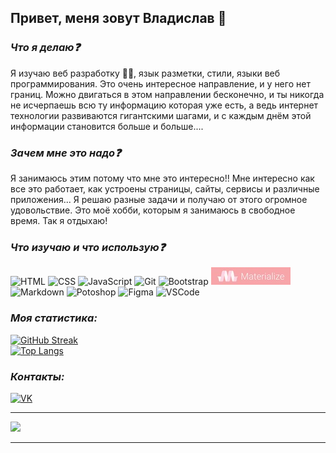 ## Привет, меня зовут Владислав 👋

### *Что я делаю❓* 
Я изучаю веб разработку 👨‍🎓, язык разметки, стили, языки веб программирования. Это очень интересное направление, и у него нет границ. Можно двигаться в этом направлении бесконечно, и ты никогда не исчерпаешь всю ту информацию которая уже есть, а ведь интернет технологии развиваются гигантскими шагами, и с каждым днём этой информации становится больше и больше....

### *Зачем мне это надо❓*
Я занимаюсь этим потому что мне это интересно!! Мне интересно как все это работает, как устроены страницы, сайты, сервисы и различные приложения... Я решаю разные задачи и получаю от этого огромное удовольствие. Это моё хобби, которым я занимаюсь в свободное время. Так я отдыхаю!

### *Что изучаю и что использую❓*
![HTML](https://img.shields.io/badge/HTML5-E34F26?style=for-the-badge&logo=html5&logoColor=white) ![CSS](https://img.shields.io/badge/CSS3-1572B6?style=for-the-badge&logo=css3&logoColor=white) ![JavaScript](https://img.shields.io/badge/JavaScript-323330?style=for-the-badge&logo=javascript&logoColor=F7DF1E) ![Git](https://img.shields.io/badge/GIT-E44C30?style=for-the-badge&logo=git&logoColor=white) ![Bootstrap](https://img.shields.io/badge/Bootstrap-563D7C?style=for-the-badge&logo=bootstrap&logoColor=white) ![Materialize](img/Materializ.jpg) ![Markdown](https://img.shields.io/badge/Markdown-000000?style=for-the-badge&logo=markdown&logoColor=white) ![Potoshop](https://img.shields.io/badge/Adobe%20Photoshop-31A8FF?style=for-the-badge&logo=Adobe%20Photoshop&logoColor=black) ![Figma](https://img.shields.io/badge/Figma-F24E1E?style=for-the-badge&logo=figma&logoColor=white) ![VSCode](https://img.shields.io/badge/VSCode-0078D4?style=for-the-badge&logo=visual%20studio%20code&logoColor=white)  

### *Моя статистика:*   
[![GitHub Streak](https://github-readme-streak-stats.herokuapp.com?user=vsamura&theme=highcontrast&locale=ru&card_width=500)](https://git.io/streak-stats)  
[![Top Langs](https://github-readme-stats.vercel.app/api/top-langs/?username=vsamura&locale=ru&card_width=500px&layout=compact&theme=vision-friendly-dark)](https://github.com/anuraghazra/github-readme-stats)  
  
### *Контакты:*  

[![VK](https://img.shields.io/badge/вконтакте-%232E87FB.svg?&style=for-the-badge&logo=vk&logoColor=white)](https://vk.com/vx5080) 

***
 
![](https://komarev.com/ghpvc/?username=vsamura&style=for-the-badge&color=yellow)

***
